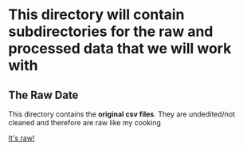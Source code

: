 # This directory will contain subdirectories for the raw and processed data that we will work with

## The Raw Date

This directory contains the **original csv files**. They are undedited/not cleaned and therefore are raw like my cooking

[It's raw!](https://static0.srcdn.com/wordpress/wp-content/uploads/2020/06/Gordon-Ramsay-Its-Raw.jpg)

